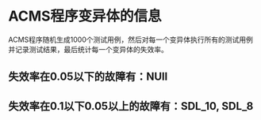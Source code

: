 # ACMS程序变异体的信息

ACMS程序随机生成1000个测试用例，然后对每一个变异体执行所有的测试用例并记录测试结果，最后统计每一个变异体的失效率。

## 失效率在0.05以下的故障有：NUll

## 失效率在0.1以下0.05以上的故障有：SDL_10, SDL_8
